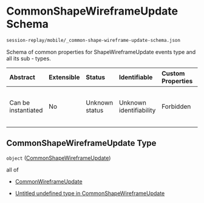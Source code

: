 # CommonShapeWireframeUpdate Schema

```txt
session-replay/mobile/_common-shape-wireframe-update-schema.json
```

Schema of common properties for ShapeWireframeUpdate events type and all its sub - types.

| Abstract            | Extensible | Status         | Identifiable            | Custom Properties | Additional Properties | Access Restrictions | Defined In                                                                                                                                    |
| :------------------ | :--------- | :------------- | :---------------------- | :---------------- | :-------------------- | :------------------ | :-------------------------------------------------------------------------------------------------------------------------------------------- |
| Can be instantiated | No         | Unknown status | Unknown identifiability | Forbidden         | Allowed               | none                | [\_common-shape-wireframe-update-schema.json](../out/session-replay/mobile/_common-shape-wireframe-update-schema.json "open original schema") |

## CommonShapeWireframeUpdate Type

`object` ([CommonShapeWireframeUpdate](_common-shape-wireframe-update-schema.md))

all of

* [CommonWireframeUpdate](_common-wireframe-update-schema.md "check type definition")

* [Untitled undefined type in CommonShapeWireframeUpdate](_common-shape-wireframe-update-schema-allof-1.md "check type definition")
